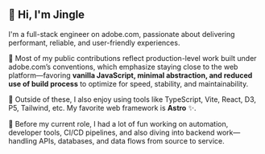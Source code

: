 ## 👋 Hi, I'm Jingle

I'm a full-stack engineer on adobe.com, passionate about delivering performant, reliable, and user-friendly experiences.

🏢 Most of my public contributions reflect production-level work built under adobe.com’s conventions, which emphasize staying close to the web platform—favoring **vanilla JavaScript, minimal abstraction, and reduced use of build process** to optimize for speed, stability, and maintainability.

🧪 Outside of these, I also enjoy using tools like TypeScript, Vite, React, D3, P5, Tailwind, etc. My favorite web framework is **Astro** ✨.

🔧 Before my current role, I had a lot of fun working on automation, developer tools, CI/CD pipelines, and also diving into backend work—handling APIs, databases, and data flows from source to service.
